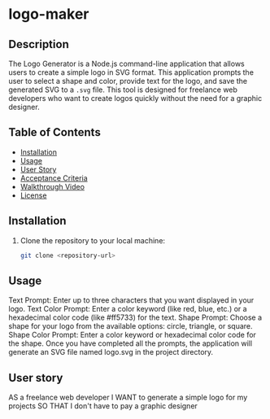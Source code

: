 # logo-maker


## Description

The Logo Generator is a Node.js command-line application that allows users to create a simple logo in SVG format. This application prompts the user to select a shape and color, provide text for the logo, and save the generated SVG to a `.svg` file. This tool is designed for freelance web developers who want to create logos quickly without the need for a graphic designer.

## Table of Contents

- [Installation](#installation)
- [Usage](#usage)
- [User Story](#user-story)
- [Acceptance Criteria](#acceptance-criteria)
- [Walkthrough Video](#walkthrough-video)
- [License](#license)

## Installation

1. Clone the repository to your local machine:
   ```bash
   git clone <repository-url>

## Usage
Text Prompt: Enter up to three characters that you want displayed in your logo.
Text Color Prompt: Enter a color keyword (like red, blue, etc.) or a hexadecimal color code (like #ff5733) for the text.
Shape Prompt: Choose a shape for your logo from the available options: circle, triangle, or square.
Shape Color Prompt: Enter a color keyword or hexadecimal color code for the shape.
Once you have completed all the prompts, the application will generate an SVG file named logo.svg in the project directory.

## User story
   AS a freelance web developer
I WANT to generate a simple logo for my projects
SO THAT I don't have to pay a graphic designer

